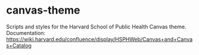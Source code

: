 # canvas-theme
Scripts and styles for the Harvard School of Public Health Canvas theme.
Documentation: https://wiki.harvard.edu/confluence/display/HSPHWeb/Canvas+and+Canvas+Catalog
